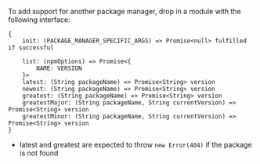 To add support for another package manager, drop in a module with the following interface:

```
{
    init: (PACKAGE_MANAGER_SPECIFIC_ARGS) => Promise<null> fulfilled if successful

    list: (npmOptions) => Promise<{
        NAME: VERSION
    }>
    latest: (String packageName) => Promise<String> version
    newest: (String packageName) => Promise<String> version
    greatest: (String packageName) => Promise<String> version
    greatestMajor: (String packageName, String currentVersion) => Promise<String> version
    greatestMinor: (String packageName, String currentVersion) => Promise<String> version
}
```

* latest and greatest are expected to throw `new Error(404)` if the package is not found
